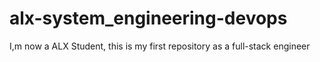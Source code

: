 # alx-system_engineering-devops
I,m now a ALX Student, this is my first repository as a full-stack engineer
